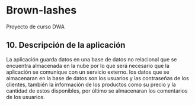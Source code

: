 # Brown-lashes
Proyecto de curso DWA

## 10. Descripción de la aplicación

La aplicación guarda datos en una base de datos no relacional que se encuentra almacenada en la nube por lo que será necesario que la aplicación se comunique con un servicio externo. los datos que se almacenaran en la base de datos son los usuarios y las contraseñas de los clientes, también la información de los productos como su precio y la cantidad de estos disponibles, por último se almacenaran los comentarios de los usuarios.  
  
